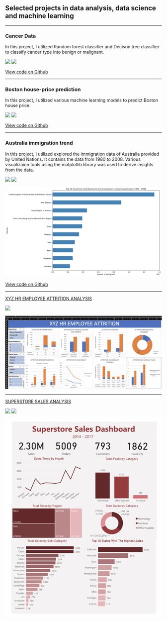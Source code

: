 ## Selected projects in data analysis, data science and machine learning
---
### Cancer Data
In this project, I utilized Random forest classifier and Decison tree classifier to classify cancer type into benign or malignant.

[![](https://img.shields.io/badge/Python-white?logo=Python)](#) [![](https://img.shields.io/badge/Jupyter-white?logo=Jupyter)](#)

[View code on Github](https://github.com/sakiruadebayo/Cancer)


---

### Boston house-price prediction
In this project, I utilized various machine learning models to predict Boston house price.

[![](https://img.shields.io/badge/Python-white?logo=Python)](#) [![](https://img.shields.io/badge/Jupyter-white?logo=Jupyter)](#)

[View code on Github](https://github.com/sakiruadebayo/Boston-Housing)

---
### Australia immigration trend
In this project, I utilized explored the immigration data of Australia provided by United Nations. It contains the data from 1980 to 2008. Various visualizaion tools using the matplotlib library was used to derive insights from the data.

[![](https://img.shields.io/badge/Python-white?logo=Python)](#) [![](https://img.shields.io/badge/Jupyter-white?logo=Jupyter)](#)

<img src="images/immigration trend.png?raw=true"/>

[View code on Github](https://github.com/sakiruadebayo/Austaralia_Migration/tree/main)

---
[XYZ HR EMPLOYEE ATTRITION ANALYSIS](https://medium.com/@sakiruadebayo1486/xyz-company-employee-attrition-analysis-project-f9ff5bbfd2ee)

[![](https://img.shields.io/badge/Excel-darkgreen?logo=Excel)](#)

<img src="images/Image 19-08-2023 at 22.44.jpeg?raw=true"/>

---

[SUPERSTORE SALES ANALYSIS](https://medium.com/@sakiruadebayo1486/a-superstore-sales-data-analysis-project-e247dbf3dcde)

[![](https://img.shields.io/badge/Excel-darkgreen?logo=Excel)](#) [![](https://img.shields.io/badge/PowerBI-white?logo=PowerBI)](#)

<img src="images/Screenshot 2023-08-26 at 22.28.15.png?raw=true"/>







<!-- Remove above link if you don't want to attibute -->

